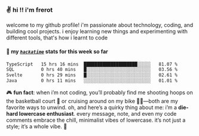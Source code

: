 ### ✌️ hi !! i'm frerot

welcome to my github profile! i'm passionate about technology, coding, and
building cool projects. i enjoy learning new things and experimenting with
different tools, that's how i learnt to code

#### 📡 my [_`hackatime`_](https://waka.hackclub.com/) stats for this week so far

<!--START_SECTION:waka-->

```txt
TypeScript   15 hrs 16 mins  ████████████████████░░░░░   81.07 %
SQL          0 hrs 40 mins   █░░░░░░░░░░░░░░░░░░░░░░░░   03.56 %
Svelte       0 hrs 29 mins   █░░░░░░░░░░░░░░░░░░░░░░░░   02.61 %
Java         0 hrs 11 mins   ░░░░░░░░░░░░░░░░░░░░░░░░░   01.01 %
```

<!--END_SECTION:waka-->

🎮 **fun fact**: when i’m not coding, you’ll probably find me shooting hoops on
the basketball court 🏀 or cruising around on my bike 🚴‍♂️—both are my favorite
ways to unwind. oh, and here’s a quirky thing about me: i’m a **die-hard
lowercase enthusiast**. every message, note, and even my code comments embrace
the chill, minimalist vibes of lowercase. it’s not just a style; it’s a whole
vibe. 🤘
